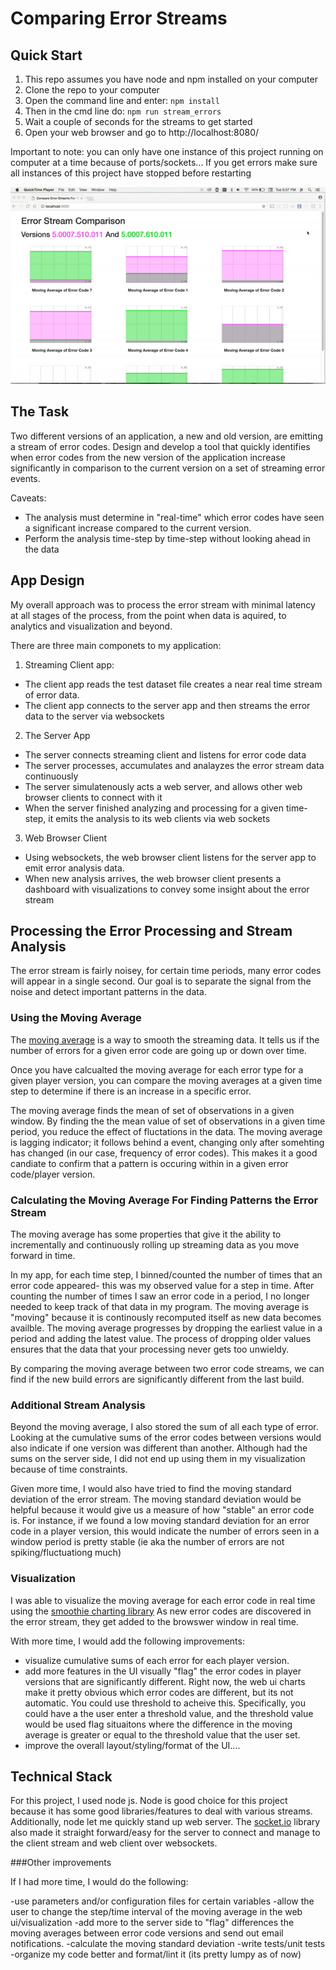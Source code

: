 # Comparing Error Streams

## Quick Start

1. This repo assumes you have node and npm installed on your computer
2. Clone the repo to your computer
3. Open the command line and enter:  `npm install`
4. Then in the cmd line do:  `npm run stream_errors`
5. Wait a couple of seconds for the streams to get started
6. Open your web browser and go to http://localhost:8080/

Important to note: you can only have one instance of this project running on computer at a time because of ports/sockets...
If you get errors make sure all instances of this project have stopped before restarting

![](https://github.com/j9recurses/comparing_error_streams/blob/master/error_stream_gif.gif)

## The Task

Two different versions of an application, a new and old version, are emitting a stream of error codes.
Design and develop a tool that quickly identifies when error codes
from the new version of the application increase significantly
in comparison to the current version on a set of streaming error events.

Caveats:
  - The analysis must determine in "real-time" which error codes have seen a significant increase compared to the current version.
  - Perform the analysis time-step by time-step without looking ahead in the data

## App Design

My overall approach was to process the error stream with minimal latency at all stages of the process, from the point when data is aquired, to analytics and visualization and beyond.

There are three main componets to my application:

1. Streaming Client app:
  - The client app reads the test dataset file creates a near real time stream of error data.
  - The client app connects to the server app and then streams the error data to the server via websockets

2. The Server App
  - The server connects streaming client and listens for error code data
  - The server processes, accumulates and analayzes the error stream data continuously
  - The server simulatenously acts a web server, and allows other web browser clients to connect with it
  - When the server finished analyzing and processing for a given time-step, it emits the analysis to its web clients via web sockets

3. Web Browser Client
  - Using websockets, the web browser client listens for the server app to emit error analysis data.
  - When new analysis arrives, the web browser client presents a dashboard with visualizations to convey some insight about the error stream

## Processing the Error Processing and Stream Analysis

The error stream is fairly noisey, for certain time periods, many error codes will appear in a single second.
Our goal is to separate the signal from the noise and detect important patterns in the data.

### Using the Moving Average
The [moving average](https://en.wikipedia.org/wiki/Moving_average) is a way to smooth the streaming data.
It tells us if the number of errors for a given error code are going up or down over time.

Once you have calcualted the moving average for each error type for a given player version, you can compare the moving averages at a given time step
to determine if there is an increase in a specific error.

The moving average finds the mean of set of observations in a given window.
By finding the the mean value of set of observations in a given time period, you reduce the effect of fluctations in the data.
The moving average is lagging indicator; it follows behind a event, changing only after somehting has changed (in our case, frequency of error codes).
This makes it a good candiate to confirm that a pattern is occuring within in a given error code/player version.

### Calculating the Moving Average For Finding Patterns the Error Stream

The moving average has some properties that give it the ability to incrementally and continuously rolling up streaming data
as you move forward in time.

In my app, for each time step, I binned/counted the number of times that an error code appeared- this was my observed value for a step in time.
After counting the number of times I saw an error code in a period, I no longer needed to keep track of that data in my program.
The moving average is "moving" because it is continously recomputed itself as new data becomes availble.
The moving average progresses by dropping the earliest value in a period and adding the latest value.
The process of dropping older values ensures that the data that your processing never gets too unwieldy.

By comparing the moving average between two error code streams, we can find if the new build errors are significantly different from the last build.

### Additional Stream Analysis
Beyond the moving average, I also stored the sum of all each type of error. Looking at the cumulative sums of the error codes between versions would also indicate if one version was different than another.
Although had the sums on the server side, I did not end up using them in my visualization because of time constraints.

Given more time, I would also have tried to find the moving standard deviation of the error stream.
The moving standard deviation would be helpful because it would give us a measure of how "stable" an error code is.
For instance, if we found a low moving standard deviation for an error code in a player version, this would indicate the number of errors seen in a window period is pretty stable (ie aka the number of errors are not spiking/fluctuationg much)

### Visualization
I was able to visualize the moving average for each error code in real time using the [smoothie charting library](https://github.com/joewalnes/smoothie)
As new error codes are discovered in the error stream, they get added to the browswer window in real time.

With more time, I would add the following improvements:
- visualize cumulative sums of each error for each player version.
- add more features in the UI visually "flag" the error codes in player versions that are significantly different. Right now, the web ui charts make it pretty obvious which error codes are different, but its not automatic. You could use threshold to acheive this. Specifically, you could have a the user enter a threshold value, and the threshold value would be used flag situaitons where the difference in the moving average is greater or equal to the threshold value that the user set.
- improve the overall layout/styling/format of the UI....

## Technical Stack
For this project, I used node js.
Node is good choice for this project because it has some good libraries/features to deal with various streams.
Additionally, node let me quickly stand up web server. The [socket.io](https://socket.io/) library also made it straight forward/easy for the server to connect and manage to the client stream and web client over websockets.

###Other improvements

If I had more time, I would do the following:

-use parameters and/or configuration files for certain variables
-allow the user to change the step/time interval of the moving average in the web ui/visualization
-add more to the server side to "flag" differences the moving averages between error code versions and send out email notifications.
-calculate the moving standard deviation
-write tests/unit tests
-organize my code better and format/lint it (its pretty lumpy as of now)
